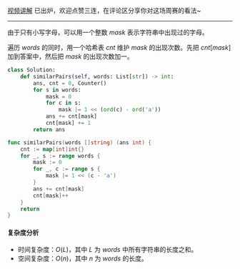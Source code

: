 [视频讲解](https://www.bilibili.com/video/BV1LW4y1T7if/) 已出炉，欢迎点赞三连，在评论区分享你对这场周赛的看法~

---

由于只有小写字母，可以用一个整数 $\textit{mask}$ 表示字符串中出现过的字母。

遍历 $\textit{words}$ 的同时，用一个哈希表 $\textit{cnt}$ 维护 $\textit{mask}$ 的出现次数。先把 $\textit{cnt}[\textit{mask}]$ 加到答案中，然后把 $\textit{mask}$ 的出现次数加一。

```py [sol1-Python3]
class Solution:
    def similarPairs(self, words: List[str]) -> int:
        ans, cnt = 0, Counter()
        for s in words:
            mask = 0
            for c in s:
                mask |= 1 << (ord(c) - ord('a'))
            ans += cnt[mask]
            cnt[mask] += 1
        return ans
```

```go [sol1-Go]
func similarPairs(words []string) (ans int) {
	cnt := map[int]int{}
	for _, s := range words {
		mask := 0
		for _, c := range s {
			mask |= 1 << (c - 'a')
		}
		ans += cnt[mask]
		cnt[mask]++
	}
	return
}
```

#### 复杂度分析

- 时间复杂度：$O(L)$，其中 $L$ 为 $\textit{words}$ 中所有字符串的长度之和。
- 空间复杂度：$O(n)$，其中 $n$ 为 $\textit{words}$ 的长度。
